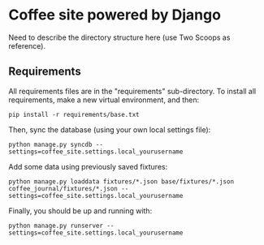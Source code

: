 Coffee site powered by Django
================================

Need to describe the directory structure here (use Two Scoops as reference).

Requirements
------------
All requirements files are in the "requirements" sub-directory. To install all requirements, make a new virtual environment, and then:

```
pip install -r requirements/base.txt
```

Then, sync the database (using your own local settings file):

```
python manage.py syncdb --settings=coffee_site.settings.local_yourusername
```

Add some data using previously saved fixtures:

```
python manage.py loaddata fixtures/*.json base/fixtures/*.json coffee_journal/fixtures/*.json --settings=coffee_site.settings.local_yourusername
```

Finally, you should be up and running with:

```
python manage.py runserver --settings=coffee_site.settings.local_yourusername
```

